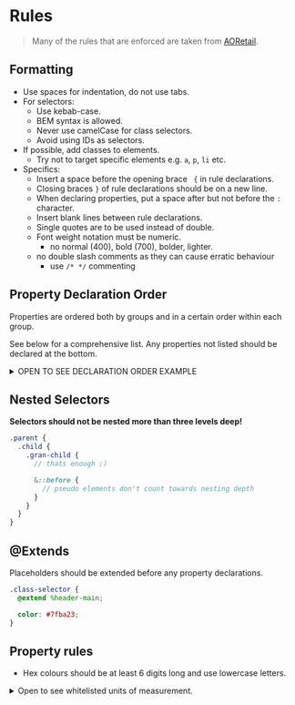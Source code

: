# Rules

> Many of the rules that are enforced are taken from [AORetail](https://github.com/AORetail/css).

## Formatting

- Use spaces for indentation, do not use tabs.
- For selectors:
  - Use kebab-case.
  - BEM syntax is allowed.
  - Never use camelCase for class selectors.
  - Avoid using IDs as selectors.
- If possible, add classes to elements.
  - Try not to target specific elements e.g. `a`, `p`, `li` etc.
- Specifics:
  - Insert a space before the opening brace ` {` in rule declarations.
  - Closing braces `}` of rule declarations should be on a new line.
  - When declaring properties, put a space after but not before the `: ` character.
  - Insert blank lines between rule declarations.
  - Single quotes are to be used instead of double.
  - Font weight notation must be numeric.
    - no normal (400), bold (700), bolder, lighter.
  - no double slash comments as they can cause erratic behaviour
    - use `/* */` commenting

## Property Declaration Order

Properties are ordered both by groups and in a certain order within each group.

See below for a comprehensive list. Any properties not listed should be declared at the bottom.

<details><summary> OPEN TO SEE DECLARATION ORDER EXAMPLE </summary>

```scss
.class-selector {
  // mixins and extensions
  @include function(arg);
  @extend %placeholder;

  // content
  content: '';

  // display
  display: block | flex | grid | inline | inline-block | inline-flex | inline-grid | table | table-cell;

  // flex properties
  flex-flow: column wrap;
  flex-direction: column;
  flex-wrap: wrap;
  flex: 1 0 auto;
  flex-grow: 1;
  flex-shrink: 0;
  flex-basis: auto;

  // grid properties
  grid: 200px auto / 1fr auto 1fr;
  grid-template:
    [row1-start] 'header header header' 24px [row1-end]
    [row2-start] 'footer footer footer' 24px [row2-end]
    / auto 48px auto;
  grid-template-columns: 48px 48px 48px 48px;
  grid-template-rows: auto;
  grid-template-areas:
    'header header header header'
    'sidebar main main main'
    'footer footer footer footer';
  grid-gap: 48px;
  grid-column-gap: 48px;
  grid-row-gap: 48px;
  grid-auto-columns: 64px;
  grid-auto-rows: 64px;
  grid-auto-flow: column;
  grid-area: 1 / col4-start / last-line / 6;
  grid-column: 3 / span 2;
  grid-column-start: 2;
  grid-column-end: five;
  grid-row: third-line / 4;
  grid-row-start: row1-start;
  grid-row-end: 3;

  // flex and grid parents
  justify-content: center;
  justify-items: center;
  align-content: center;
  align-items: center;

  // flex and grid children
  justify-self: center;
  align-self: center;
  place-self: center;
  order: 1;

  // position
  position: absolute | fixed | relative | static | sticky;
  top: 50%;
  right: 50%;
  bottom: 50%;
  left: 50%;
  z-index: 1;

  // alignment
  transform: translate(-50% -50%);
  vertical-align: middle;

  // float properties
  float: left | right | none;
  clear: left | right | both | none;

  // box-sizing
  box-sizing: border-box;

  // width
  width: 1000px;
  min-width: 50%;
  max-width: 100%;

  // height
  height: 1000px;
  min-height: 50%;
  max-height: 100%;

  // margin
  margin: 8px 16px 24px 32px;
  margin-top: 8px;
  margin-right: 16px;
  margin-bottom: 24px;
  margin-left: 32px;

  // padding
  padding: 8px 16px 24px 32px;
  padding-top: 8px;
  padding-right: 16px;
  padding-bottom: 24px;
  padding-left: 32px;

  // border properties
  border: 1px solid #7fba23;
  border-top: 1px solid #7fba23;
  border-right: 1px solid #7fba23;
  border-bottom: 1px solid #7fba23;
  border-left: 1px solid #7fba23;
  border-radius: 4px;
  border-top-left-radius: 4px;
  border-top-right-radius: 4px;
  border-bottom-right-radius: 4px;
  border-bottom-left-radius: 4px;

  // typography
  font: 16px/1.5 sans-serif 400 italic;
  line-height: 1.5; // no units
  font-family: sans-serif;
  font-weight: 400;
  font-style: italic;
  font-size: 16px;
  color: #7fba23;

  // test manipulation
  direction: ltr;
  text-align: center;
  text-transform: lowercase;
  text-decoration: underline;

  // word wrap
  word-break: break-word;
  word-wrap: break-word;

  // background
  background: url('../img/nicholas-cage.jpg') no-repeat bottom right #7fba23;
  background-color: #7fba23;
  background-image: url('../img/nicholas-cage.jpg');
  background-image: image-set(url('../img/nicholas-cage.jpg') 1x, url('../img/nicholas-cage_2x.jpg') 2x);
  background-position: top left;
  background-repeat: no-repeat;
  background-size: cover;
  object-fit: cover;

  // box shadow
  box-shadow: 0 0 4px 4px rgba(0, 0, 0, 0.5);

  // list style
  list-style: lower-roman outside url(../img/shape.png);
  list-style-type: lower-roman;
  list-style-position: outside;
  list-style-image: url(../img/shape.png);

  // transition and animation
  transition: color 1s ease-in-out;
  animation: 3s ease-in 1s 2 reverse both paused slidein;

  // opacity and visibility
  opacity: 0.5;
  visibility: visible;

  // overflow
  overflow: auto;
  overflow-x: auto;
  overflow-y: auto;

  // mouse properties
  cursor: pointer;
  pointer-events: none;

  // psuedo selectors
  &:hover {
    // properties
  }

  &:focus {
    // properties
  }

  &:active {
    // properties
  }

  &:visited {
    // properties
  }

  &:valid {
    // properties
  }

  &:invalid {
    // properties
  }

  &:checked {
    // properties
  }

  &:first-child {
    // properties
  }

  &:first-of-type {
    // properties
  }

  &:last-child {
    // properties
  }

  &:last-of-type {
    // properties
  }

  &:nth-child(4n+1) {
    // properties
  }

  &:nth-of-type(4n+1) {
    // properties
  }

  // psuedo elements
  &::before {
    // properties
  }

  &::after {
    // properties
  }

  // children
  .class-selector__child {
    // properties
  }
}
```
</details>

## Nested Selectors

**Selectors should not be nested more than three levels deep!**

```scss
.parent {
  .child {
    .gran-child {
      // thats enough ;)

      &::before {
        // pseudo elements don't count towards nesting depth
      }
    }
  }
}
```

## @Extends

Placeholders should be extended before any property declarations.

```scss
.class-selector {
  @extend %header-main;

  color: #7fba23;
}
```

## Property rules

- Hex colours should be at least 6 digits long and use lowercase letters.

<details><summary>Open to see whitelisted units of measurement.</summary>

*animation*: `s`

*background-image | background*: `px`, `x`, or `%`

*border | border-width*: `px`

*font-size | font*: `px`

*margin | padding. (shorthand)*: `px`, `vh`, or `vw`

*margin-top, margin-right, margin-bottom, margin-left*: `px`

*padding-top, padding-right, padding-bottom, padding-left*: `px`

*width | height*: `px`, `%`, `vw`, or `vh`

</details>